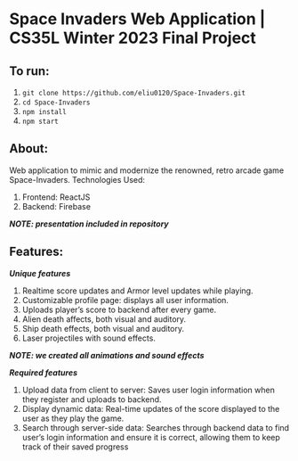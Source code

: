# Space Invaders Web Application | CS35L Winter 2023 Final Project

## To run:
1. ```git clone https://github.com/eliu0120/Space-Invaders.git```
2. ```cd Space-Invaders```
3. ```npm install```
4. ```npm start```

## About:
Web application to mimic and modernize the renowned, retro arcade game Space-Invaders.
Technologies Used:
1. Frontend: ReactJS
2. Backend: Firebase

***NOTE: presentation included in repository***

## Features:

***Unique features***
1. Realtime score updates and Armor level updates while playing.
2. Customizable profile page: displays all user information.
3. Uploads player’s score to backend after every game.
4. Alien death affects, both visual and auditory.
5. Ship death effects, both visual and auditory.
6. Laser projectiles with sound effects.

***NOTE: we created all animations and sound effects***

***Required features***
1. Upload data from client to server: Saves user login information when they register and uploads to backend.
2. Display dynamic data: Real-time updates of the score displayed to the user as they play the game. 
3. Search through server-side data: Searches through backend data to find user’s login information and ensure it is correct, allowing them to keep track of their saved progress
